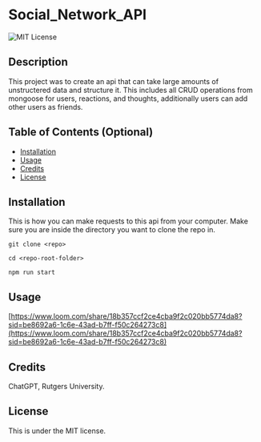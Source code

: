 # Social_Network_API


  ![MIT License](https://img.shields.io/badge/License-MIT-yellow.svg)

## Description

This project was to create an api that can take large amounts of unstructered data and structure it. This includes all CRUD operations from mongoose for users, reactions, and thoughts, additionally users can add other users as friends. 

## Table of Contents (Optional)

- [Installation](#installation)
- [Usage](#usage)
- [Credits](#credits)
- [License](#license)

## Installation

This is how you can make requests to this api from your computer. Make sure you are inside the directory you want to clone the repo in. 

`git clone <repo>`

`cd <repo-root-folder>`

`npm run start`


## Usage

  [https://www.loom.com/share/18b357ccf2ce4cba9f2c020bb5774da8?sid=be8692a6-1c6e-43ad-b7ff-f50c264273c8](https://www.loom.com/share/18b357ccf2ce4cba9f2c020bb5774da8?sid=be8692a6-1c6e-43ad-b7ff-f50c264273c8)


## Credits

ChatGPT, Rutgers University.

## License

This is under the MIT license.
